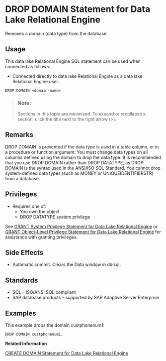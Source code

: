 <!-- loiob9516c87e589469facab1deaca3e4ebb -->

# DROP DOMAIN Statement for Data Lake Relational Engine

Removes a domain \(data type\) from the database.



<a name="loiob9516c87e589469facab1deaca3e4ebb__section_azh_5fj_znb"/>

## Usage

This data lake Relational Engine SQL statement can be used when connected as follows:

-   Connected directly to data lake Relational Engine as a data lake Relational Engine user.



```
DROP DOMAIN <domain-name>
```



> ### Note:  
> Sections in this topic are minimized. To expand or recollapse a section, click the title next to the right arrow \(*\>*\).



<a name="loiob9516c87e589469facab1deaca3e4ebb__IQ_Usage"/>

## Remarks

DROP DOMAIN is prevented if the data type is used in a table column, or in a procedure or function argument. You must change data types on all columns defined using the domain to drop the data type. It is recommended that you use DROP DOMAIN rather than DROP DATATYPE, as DROP DOMAIN is the syntax used in the ANSI/ISO SQL Standard. You cannot drop system-defined data types \(such as MONEY or UNIQUEIDENTIFIERSTR\) from a database.



<a name="loiob9516c87e589469facab1deaca3e4ebb__drop_datatype_privileges1"/>

## Privileges

-   Requires one of:
    -   You own the object
    -   DROP DATATYPE system privilege


See [GRANT System Privilege Statement for Data Lake Relational Engine](grant-system-privilege-statement-for-data-lake-relational-engine-a3dfcb0.md) or [GRANT Object-Level Privilege Statement for Data Lake Relational Engine](grant-object-level-privilege-statement-for-data-lake-relational-engine-a3e154f.md) for assistance with granting privileges.



<a name="loiob9516c87e589469facab1deaca3e4ebb__IQ_Side_Effects"/>

## Side Effects

-   Automatic commit. Clears the Data window in dbisql.



<a name="loiob9516c87e589469facab1deaca3e4ebb__IQ_Standards"/>

## Standards

-   SQL – ISO/ANSI SQL compliant
-   SAP database products – supported by SAP Adaptive Server Enterprise



<a name="loiob9516c87e589469facab1deaca3e4ebb__IQ_Examples"/>

## Examples

This example drops the domain custphonenum1:

```
DROP DOMAIN custphonenum1;
```

**Related Information**  


[CREATE DOMAIN Statement for Data Lake Relational Engine](create-domain-statement-for-data-lake-relational-engine-a616d8e.md "Creates a user-defined data type in the database.")

